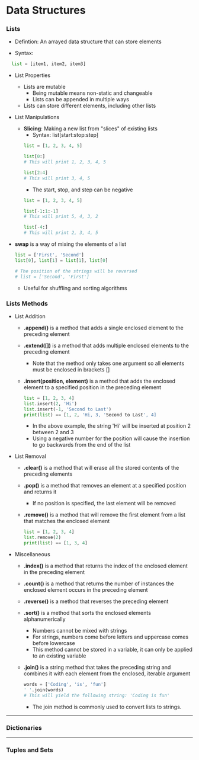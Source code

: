 # Data Structures

### Lists

- Defintion:  An arrayed data structure that can store elements

- Syntax:

```python
  list = [item1, item2, item3]
  ```

- List Properties
  - Lists are mutable
    - Being mutable means non-static and changeable
    - Lists can be appended in multiple ways
  - Lists can store different elements, including other lists

- List Manipulations
  - **Slicing**:  Making a new list from "slices" of existing lists
    - Syntax:  list[start:stop:step]
    ```python
    list = [1, 2, 3, 4, 5]
    
    list[0:]
    # This will print 1, 2, 3, 4, 5
    
    list[2:4]
    # This will print 3, 4, 5
    ```
    - The start, stop, and step can be negative
    ```python
    list = [1, 2, 3, 4, 5]
    
    list[-1:1:-1]
    # This will print 5, 4, 3, 2
    
    list[-4:]
    # This will print 2, 3, 4, 5
    ```
    
- **swap** is a way of mixing the elements of a list
    ```python
    list = ['First', 'Second']
    list[0], list[1] = list[1], list[0]
    
    # The position of the strings will be reversed
    # list = ['Second', 'First']
    ```
    - Useful for shuffling and sorting algorithms

### Lists Methods

- List Addition
  - **.append()** is a method that adds a single enclosed element to the preceding element

  - **.extend([])** is a method that adds multiple enclosed elements to the preceding element
    - Note that the method only takes one argument so all elements must be enclosed in brackets []

  - **.insert(position, element)** is a method that adds the enclosed element to a specified position in the preceding element
    ```python
    list = [1, 2, 3, 4]
    list.insert(2, 'Hi')
    list.insert(-1, 'Second to Last')
    print(list) == [1, 2, 'Hi, 3, 'Second to Last', 4]
    ```
    - In the above example, the string 'Hi' will be inserted at position 2 between 2 and 3
    - Using a negative number for the position will cause the insertion to go backwards from the end of the list

- List Removal
  - **.clear()** is a method that will erase all the stored contents of the preceding elements

  - **.pop()** is a method that removes an element at a specified position and returns it
    - If no position is specified, the last element will be removed

  - **.remove()** is a method that will remove the first element from a list that matches the enclosed element
    ```python
    list = [1, 2, 3, 4]
    list.remove(2)
    print(list) == [1, 3, 4]
    ```
- Miscellaneous
  - **.index()** is a method that returns the index of the enclosed element in the preceding element
  
  - **.count()** is a method that returns the number of instances the enclosed element occurs in the preceding element
  
  - **.reverse()** is a method that reverses the preceding element
  
  - **.sort()** is a method that sorts the enclosed elements alphanumerically
    - Numbers cannot be mixed with strings
    - For strings, numbers come before letters and uppercase comes before lowercase
    - This method cannot be stored in a variable, it can only be applied to an existing variable
  
  - **.join()** is a string method that takes the preceding string and combines it with each element from the enclosed, iterable argument
    ```python
    words = ['Coding', 'is', 'fun']
    ' '.join(words)
    # This will yield the following string: 'Coding is fun'
    ```
    - The join method is commonly used to convert lists to strings.
    
---

### Dictionaries

---

### Tuples and Sets
